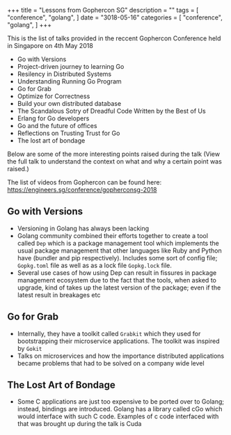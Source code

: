 +++
title = "Lessons from Gophercon SG"
description = ""
tags = [
    "conference",
    "golang",
]
date = "3018-05-16"
categories = [
    "conference",
    "golang",
]
+++

This is the list of talks provided in the reccent Gophercon Conference held in Singapore on 4th May 2018

- Go with Versions
- Project-driven journey to learning Go
- Resilency in Distributed Systems
- Understanding Running Go Program
- Go for Grab
- Optimize for Correctness
- Build your own distributed database
- The Scandalous Sotry of Dreadful Code Written by the Best of Us
- Erlang for Go developers
- Go and the future of offices
- Reflections on Trusting Trust for Go
- The lost art of bondage

Below are some of the more interesting points raised during the talk (View the full talk to understand the context on what and why a certain point was raised.)

The list of videos from Gophercon can be found here:  
https://engineers.sg/conference/gopherconsg-2018  

## Go with Versions

- Versioning in Golang has always been lacking
- Golang community combined their efforts together to create a tool called `Dep` which is a package management tool which implements the usual package management that other languages like Ruby and Python have (bundler and pip respectively). Includes some sort of config file; `Gopkg.toml` file as well as as a lock file `Gopkg.lock` file.
- Several use cases of how using Dep can result in fissures in package management ecosystem due to the fact that the tools, when asked to upgrade, kind of takes up the latest version of the package; even if the latest result in breakages etc

## Go for Grab

- Internally, they have a toolkit called `Grabkit` which they used for bootstrapping their microservice applications. The toolkit was inspired by `Gokit`
- Talks on microservices and how the importance distributed applications became problems that had to be solved on a company wide level

## The Lost Art of Bondage

- Some C applications are just too expensive to be ported over to Golang; instead, bindings are introduced. Golang has a library called cGo which would interface with such C code. Examples of c code interfaced with that was brought up during the talk is Cuda